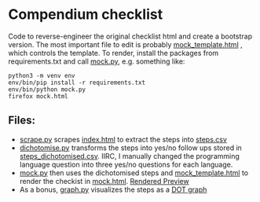 # Compendium checklist

Code to reverse-engineer the original checklist html and create a bootstrap version.
The most important file to edit is probably [mock_template.html](mock_template.html) , which controls the template. 
To render, install the packages from requirements.txt and call [mock.py](mock.py), e.g. something like:

```
python3 -m venv env
env/bin/pip install -r requirements.txt
env/bin/python mock.py
firefox mock.html
```

## Files:

- [scrape.py](scrape.py) scrapes [index.html](index.html) to extract the steps into [steps.csv](steps.csv)
- [dichotomise.py](dichotomise.py) transforms the steps into yes/no follow ups stored in [steps_dichotomised.csv](steps_dichotomised.csv). IIRC, I manually changed the programming language question into three yes/no questions for each language. 
- [mock.py](mock.py) then uses the dichotomised steps and [mock_template.html](mock_template.html) to render the checkist in [mock.html](mock.html). [Rendered Preview](https://htmlpreview.github.io/?https://github.com/vanatteveldt/compendium-checklist/blob/master/mock.html)
- As a bonus, [graph.py](graph.py) visualizes the steps as a [DOT graph](graph.png)


